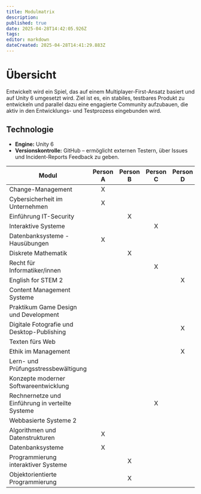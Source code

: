 ```yaml
---
title: Modulmatrix
description: 
published: true
date: 2025-04-28T14:42:05.926Z
tags: 
editor: markdown
dateCreated: 2025-04-28T14:41:29.883Z
---
```


# Übersicht

Entwickelt wird ein Spiel, das auf einem Multiplayer-First-Ansatz basiert und auf Unity 6 umgesetzt wird. Ziel ist es, ein stabiles, testbares Produkt zu entwickeln und parallel dazu eine engagierte Community aufzubauen, die aktiv in den Entwicklungs- und Testprozess eingebunden wird.



## Technologie
- **Engine:** Unity 6
- **Versionskontrolle:** GitHub – ermöglicht externen Testern, über Issues und Incident-Reports Feedback zu geben.


| Modul                                | Person A | Person B | Person C | Person D | Person E | Person F |
|--------------------------------------|:--------:|:--------:|:--------:|:--------:|:--------:|:--------:|
| Change-Management                    |    X     |          |          |          |          |          |
| Cybersicherheit im Unternehmen       |    X     |          |          |          |          |          |
| Einführung IT-Security               |          |    X     |          |          |          |          |
| Interaktive Systeme                  |          |          |    X     |          |          |          |
| Datenbanksysteme - Hausübungen       |    X     |          |          |          |          |          |
| Diskrete Mathematik                  |          |    X     |          |          |          |          |
| Recht für Informatiker/innen         |          |          |    X     |          |          |          |
| English for STEM 2                   |          |          |          |    X     |          |          |
| Content Management Systeme           |          |          |          |          |    X     |          |
| Praktikum Game Design und Development|          |          |          |          |    X     |          |
| Digitale Fotografie und Desktop-Publishing |     |          |          |    X     |          |          |
| Texten fürs Web                      |          |          |          |          |          |    X     |
| Ethik im Management                  |          |          |          |    X     |          |          |
| Lern- und Prüfungsstressbewältigung   |          |          |          |          |    X     |          |
| Konzepte moderner Softwareentwicklung|          |          |          |          |    X     |          |
| Rechnernetze und Einführung in verteilte Systeme | |          |    X     |          |          |          |
| Webbasierte Systeme 2                |          |          |          |          |    X     |          |
| Algorithmen und Datenstrukturen      |    X     |          |          |          |          |          |
| Datenbanksysteme                     |    X     |          |          |          |          |          |
| Programmierung interaktiver Systeme  |          |    X     |          |          |          |          |
| Objektorientierte Programmierung     |          |    X     |          |          |          |          |
